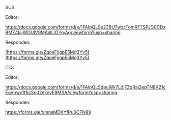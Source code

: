 

SUS:

Editor:

https://docs.google.com/forms/d/e/1FAIpQLSe238U7wzcTomRF7SPJG0CDxBMZ4IajWOUlV9MAslLiO-kyAg/viewform?usp=sharing

Responden:

[https://forms.gle/ZqoeFjigpE5Mq3Yv5](https://forms.gle/ZqoeFjigpE5Mq3Yv5)

ITQ:

Editor:

https://docs.google.com/forms/d/e/1FAIpQLSdpuWk7Ldj7ZqRaj2epTN8K21cEoVnwc1fScSgJ2ekoyE9MSA/viewform?usp=sharing

Responden:

https://forms.gle/xmnsMDXYfPu6CFN89
